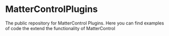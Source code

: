 MatterControlPlugins
====================

The public repository for MatterControl Plugins. Here you can find examples of code the extend the functionality of MatterControl
